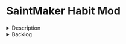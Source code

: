 
# SaintMaker Habit Mod

<details><summary>Description</summary>
<p>

A basic habit tracker. 

V1: Stores 4 weeks of data for unlimited daily habits

</p>
</details>

<details><summary>Backlog</summary>
<p>

5/1/23
- update readme

Backlog
- ensure that past habit data (when a habit is made) is not marked in red
- figure out text truncation for habit titles
- handle habit editing locally instead of in state
- create global habit controls
- add weekly habits
- add counter habits

</p>
</details>